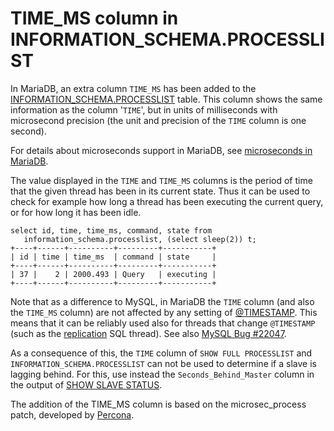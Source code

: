 
# TIME_MS column in INFORMATION_SCHEMA.PROCESSLIST

In MariaDB, an extra column `TIME_MS` has been added to the
[INFORMATION_SCHEMA.PROCESSLIST](information-schema-tables/information-schema-processlist-table.md) table. This column shows the same information as the column '`TIME`', but in units of
milliseconds with microsecond precision (the unit and precision of the
`TIME` column is one second).


For details about microseconds support in MariaDB, see [microseconds in MariaDB](../../../built-in-functions/date-time-functions/microseconds-in-mariadb.md).


The value displayed in the `TIME` and
`TIME_MS` columns is the period of time that the given
thread has been in its current state. Thus it can be used to check for example
how long a thread has been executing the current query, or for how long it has
been idle.


```
select id, time, time_ms, command, state from
   information_schema.processlist, (select sleep(2)) t;
+----+------+----------+---------+-----------+
| id | time | time_ms  | command | state     |
+----+------+----------+---------+-----------+
| 37 |    2 | 2000.493 | Query   | executing |
+----+------+----------+---------+-----------+
```

Note that as a difference to MySQL, in MariaDB the `TIME`
column (and also the `TIME_MS` column) are not affected by
any setting of [@TIMESTAMP](../../../../../../server-usage/replication-cluster-multi-master/optimization-and-tuning/system-variables/server-system-variables.md#timestamp). This means that it can be
reliably used also for threads that change `@TIMESTAMP` (such
as the [replication](../../../../../../server-usage/replication-cluster-multi-master/README.md) SQL thread). See also [MySQL Bug #22047](https://bugs.mysql.com/bug.php?id=22047).


As a consequence of this, the `TIME` column of 
`SHOW FULL PROCESSLIST` and
`INFORMATION_SCHEMA.PROCESSLIST` can not be used to determine
if a slave is lagging behind. For this, use instead the
`Seconds_Behind_Master` column in the output of 
[SHOW SLAVE STATUS](../../show/show-replica-status.md).


The addition of the TIME_MS column is based on the microsec_process patch,
developed by [Percona](https://www.percona.com/).

